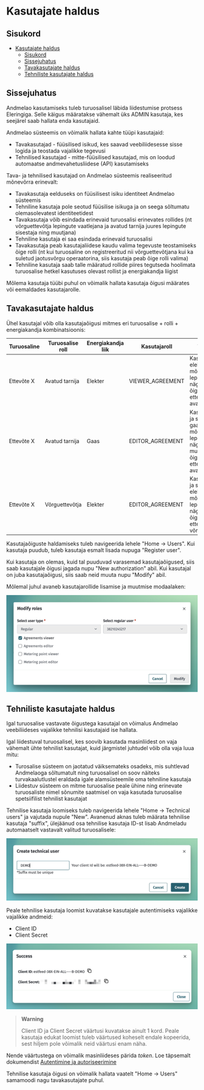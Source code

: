# Kasutajate haldus

## Sisukord

- [Kasutajate haldus](#kasutajate-haldus)
  - [Sisukord](#sisukord)
  - [Sissejuhatus](#sissejuhatus)
  - [Tavakasutajate haldus](#tavakasutajate-haldus)
  - [Tehniliste kasutajate haldus](#tehniliste-kasutajate-haldus)

## Sissejuhatus

Andmelao kasutamiseks tuleb turuosalisel läbida liidestumise protsess Eleringiga. Selle käigus määratakse vähemalt üks ADMIN kasutaja, kes seejärel saab hallata enda kasutajaid.

Andmelao süsteemis on võimalik hallata kahte tüüpi kasutajaid:

- Tavakasutajad - füüsilised isikud, kes saavad veebiliidesesse sisse logida ja teostada vajalikke tegevusi
- Tehnilised kasutajad - mitte-füüsilised kasutajad, mis on loodud automaatse andmevahetusliidese (API) kasutamiseks

Tava- ja tehnilised kasutajad on Andmelao süsteemis realiseeritud mõnevõrra erinevalt:

- Tavakasutaja eelduseks on füüsilisest isiku identiteet Andmelao süsteemis
- Tehniline kasutaja pole seotud füüsilise isikuga ja on seega sõltumatu olemasolevatest identiteetidest
- Tavakasutaja võib esindada erinevaid turuosalisi erinevates rollides (nt võrguettevõtja lepingute vaatlejana ja avatud tarnija juures lepingute sisestaja ning muutjana)
- Tehniline kasutaja ei saa esindada erinevaid turuosalisi
- Tavakasutaja peab kasutajaliidese kaudu valima tegevuste teostamiseks õige rolli (nt kui turuosaline on registreeritud nii võrguettevõtjana kui ka suletud jaotusvõrgu operaatorina, siis kasutaja peab õige rolli valima)
- Tehniline kasutaja saab talle määratud rollide piires tegutseda hoolimata turuosalise hetkel kasutuses olevast rollist ja energiakandja liigist

Mõlema kasutaja tüübi puhul on võimalik hallata kasutaja õigusi määrates või eemaldades kasutajarolle.

## Tavakasutajate haldus

Ühel kasutajal võib olla kasutajaõigusi mitmes eri turuosalise + rolli + energiakandja kombinatsioonis:

| Turuosaline | Turuosalise roll | Energiakandja liik | Kasutajaroll     | Tulemus                                                                                                                        |
| ----------- | ---------------- | ------------------ | ---------------- | ------------------------------------------------------------------------------------------------------------------------------ |
| Ettevõte X  | Avatud tarnija   | Elekter            | VIEWER_AGREEMENT | Kasutaja näeb elektri mõõtepunktide lepinguid, mille nägemise õigus on ettevõtel X kui avatud tarnijal                         |
| Ettevõte X  | Avatud tarnija   | Gaas               | EDITOR_AGREEMENT | Kasutaja näeb ja saab muuta gaasi mõõtepunktide lepinguid, mille nägemise ja muutmise õigus on ettevõtel X kui avatud tarnijal |
| Ettevõte X  | Võrguettevõtja   | Elekter            | EDITOR_AGREEMENT | Kasutaja näeb ja saab muuta elektri mõõtepunktide lepinguid, mille nägemise õigus on ettevõtel X kui võrguettevõtjal           |

Kasutajaõiguste haldamiseks tuleb navigeerida lehele "Home -> Users". Kui kasutaja puudub, tuleb kasutaja esmalt lisada nupuga "Register user".

Kui kasutaja on olemas, kuid tal puuduvad varasemad kasutajaõigused, siis saab kasutajale õigusi jagada nupu "New authorization" abil. Kui kasutajal on juba kasutajaõigusi, siis saab neid muuta nupu "Modify" abil.

Mõlemal juhul avaneb kasutajarollide lisamise ja muutmise modaalaken:

![modify-roles](../images/opp-ui/modify-roles.jpg)

## Tehniliste kasutajate haldus

Igal turuosalise vastavate õigustega kasutajal on võimalus Andmelao veebiliideses vajalikke tehnilisi kasutajaid ise hallata.

Igal liidestuval turuosalisel, kes soovib kasutada masinliidest on vaja vähemalt ühte tehnilist kasutajat, kuid järgmistel juhtudel võib olla vaja luua mitu:

- Turosalise süsteem on jaotatud väiksemateks osadeks, mis suhtlevad Andmelaoga sõltumatult ning turuosalisel on soov näiteks turvakaalutlustel eraldada igale alamsüsteemile oma tehniline kasutaja
- Liidestuv süsteem on mitme turuosalise peale ühine ning erinevate turuosaliste nimel sõnumite saatmisel on vaja kasutada turuosalise spetsiifilist tehnilist kasutajat

Tehnilise kasutaja loomiseks tuleb navigeerida lehele "Home -> Technical users" ja vajutada nupule "New". Avanenud aknas tuleb määrata tehnilise kasutaja "suffix", ülejäänud osa tehnilise kasutaja ID-st lisab Andmeladu automaatselt vastavalt valitud turuosalisele:

![create-technical-user](../images/opp-ui/create-technical-user.jpg)

Peale tehnilise kasutaja loomist kuvatakse kasutajale autentimiseks vajalikke vajalikke andmeid:

- Client ID
- Client Secret

![technical-user-created](../images/opp-ui/technical-user-created.png)

> **Warning**
> 
> Client ID ja Client Secret väärtusi kuvatakse ainult 1 kord. Peale kasutaja edukat loomist tuleb väärtused koheselt endale kopeerida, sest hiljem pole võimalik neid väärtusi enam näha.

Nende väärtustega on võimalik masinliideses pärida *token*. Loe täpsemalt dokumendist [Autentimine ja autoriseerimine](03-autentimine-ja-autoriseerimine.md)

Tehnilise kasutaja õigusi on võimalik hallata vaatelt "Home -> Users" samamoodi nagu tavakasutajate puhul.
